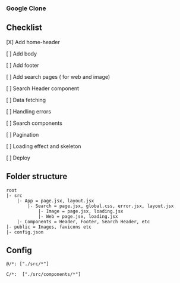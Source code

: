 ### Google Clone
## Checklist

[X] Add home-header

[ ] Add body

[ ] Add footer

[ ] Add search pages ( for web and image)

[ ] Search Header component

[ ] Data fetching

[ ] Handling errors

[ ] Search components

[ ] Pagination

[ ] Loading effect and skeleton

[ ] Deploy


## Folder structure
    root
    |- src 
        |- App = page.jsx, layout.jsx
            |- Search = page.jsx, global.css, error.jsx, layout.jsx
                |- Image = page.jsx, loading.jsx
                |- Web = page.jsx, loading.jsx
        |- Components = Header, Footer, Search Header, etc
    |- public = Images, favicons etc
    |- config.json

## Config
```@/*: ["./src/*"] ```

```C/*:  ["./src/components/*"]```